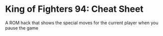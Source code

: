 # King of Fighters 94: Cheat Sheet

A ROM hack that shows the special moves for the current player when you pause the game
